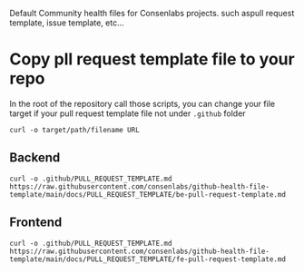 Default Community health files for Consenlabs
projects. such aspull request template, issue template, etc...

# Copy pll request template file to your repo

In the root of the repository call those scripts,
you can change your file target if your pull request template file not under `.github` folder

```
curl -o target/path/filename URL
```

## Backend

```
curl -o .github/PULL_REQUEST_TEMPLATE.md https://raw.githubusercontent.com/consenlabs/github-health-file-template/main/docs/PULL_REQUEST_TEMPLATE/be-pull-request-template.md
```

## Frontend

```
curl -o .github/PULL_REQUEST_TEMPLATE.md https://raw.githubusercontent.com/consenlabs/github-health-file-template/main/docs/PULL_REQUEST_TEMPLATE/fe-pull-request-template.md
```
